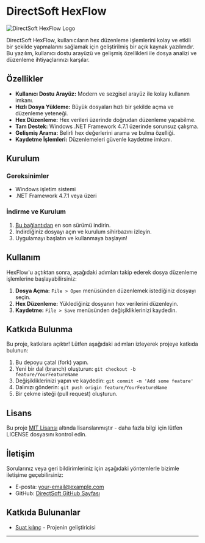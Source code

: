 # DirectSoft HexFlow

![DirectSoft HexFlow Logo](logo.png) <!-- Eğer bir logo varsa bu satırı ekleyebilirsin. -->

DirectSoft HexFlow, kullanıcıların hex düzenleme işlemlerini kolay ve etkili bir şekilde yapmalarını sağlamak için geliştirilmiş bir açık kaynak yazılımdır. Bu yazılım, kullanıcı dostu arayüzü ve gelişmiş özellikleri ile dosya analizi ve düzenleme ihtiyaçlarınızı karşılar.

## Özellikler

- **Kullanıcı Dostu Arayüz:** Modern ve sezgisel arayüz ile kolay kullanım imkanı.
- **Hızlı Dosya Yükleme:** Büyük dosyaları hızlı bir şekilde açma ve düzenleme yeteneği.
- **Hex Düzenleme:** Hex verileri üzerinde doğrudan düzenleme yapabilme.
- **Tam Destek:** Windows .NET Framework 4.7.1 üzerinde sorunsuz çalışma.
- **Gelişmiş Arama:** Belirli hex değerlerini arama ve bulma özelliği.
- **Kaydetme İşlemleri:** Düzenlemeleri güvenle kaydetme imkanı.

## Kurulum

### Gereksinimler

- Windows işletim sistemi
- .NET Framework 4.7.1 veya üzeri

### İndirme ve Kurulum

1. [Bu bağlantıdan](link-to-your-release) en son sürümü indirin.
2. İndirdiğiniz dosyayı açın ve kurulum sihirbazını izleyin.
3. Uygulamayı başlatın ve kullanmaya başlayın!

## Kullanım

HexFlow'u açtıktan sonra, aşağıdaki adımları takip ederek dosya düzenleme işlemlerine başlayabilirsiniz:

1. **Dosya Açma:** `File > Open` menüsünden düzenlemek istediğiniz dosyayı seçin.
2. **Hex Düzenleme:** Yüklediğiniz dosyanın hex verilerini düzenleyin.
3. **Kaydetme:** `File > Save` menüsünden değişikliklerinizi kaydedin.

## Katkıda Bulunma

Bu proje, katkılara açıktır! Lütfen aşağıdaki adımları izleyerek projeye katkıda bulunun:

1. Bu depoyu çatal (fork) yapın.
2. Yeni bir dal (branch) oluşturun: `git checkout -b feature/YourFeatureName`
3. Değişikliklerinizi yapın ve kaydedin: `git commit -m 'Add some feature'`
4. Dalınızı gönderin: `git push origin feature/YourFeatureName`
5. Bir çekme isteği (pull request) oluşturun.

## Lisans

Bu proje [MIT Lisansı](LICENSE) altında lisanslanmıştır - daha fazla bilgi için lütfen LICENSE dosyasını kontrol edin.

## İletişim

Sorularınız veya geri bildirimleriniz için aşağıdaki yöntemlerle bizimle iletişime geçebilirsiniz:

- E-posta: your-email@example.com
- GitHub: [DirectSoft GitHub Sayfası](https://github.com/Devatrixz/directsoft-hexflow)

## Katkıda Bulunanlar

- [Suat kılınç]([link-to-your-profile](https://github.com/Devatrixz)) - Projenin geliştiricisi

---

